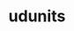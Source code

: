 ---
title: "udunits"
layout: cache
categories: [package, develop-2023-06-11]
meta: {"versions": ["2.2.28"], "compilers": ["gcc@=11.1.0", "gcc@=7.3.1", "oneapi@=2023.1.0"], "oss": ["amzn2", "ubuntu20.04"], "platforms": ["linux"], "targets": ["aarch64", "neoverse_n1", "ppc64le", "x86_64", "x86_64_v3"], "stacks": ["aws-ahug", "aws-ahug-aarch64", "e4s", "e4s-oneapi", "e4s-power", "root"], "num_specs": 6, "num_specs_by_stack": {"e4s": 1, "root": 6, "e4s-power": 1, "aws-ahug-aarch64": 2, "e4s-oneapi": 1, "aws-ahug": 1}}
spec_details: [{"hash": "xqxomlvyfjhmyzxvkb3zyxxpbf7c65tp", "compiler": "gcc@=11.1.0", "versions": ["2.2.28"], "os": "ubuntu20.04", "platform": "linux", "target": "x86_64_v3", "variants": ["build_system=autotools"], "stacks": ["e4s", "root"], "size": "-", "tarball": "https://binaries.spack.io/develop-2023-06-11/build_cache/linux-ubuntu20.04-x86_64_v3/gcc-11.1.0/udunits-2.2.28/linux-ubuntu20.04-x86_64_v3-gcc-11.1.0-udunits-2.2.28-xqxomlvyfjhmyzxvkb3zyxxpbf7c65tp.spack"}, {"hash": "tsvkghu3xixjmovdmuvnknqqrl63sib6", "compiler": "gcc@=11.1.0", "versions": ["2.2.28"], "os": "ubuntu20.04", "platform": "linux", "target": "ppc64le", "variants": ["build_system=autotools"], "stacks": ["e4s-power", "root"], "size": "-", "tarball": "https://binaries.spack.io/develop-2023-06-11/build_cache/linux-ubuntu20.04-ppc64le/gcc-11.1.0/udunits-2.2.28/linux-ubuntu20.04-ppc64le-gcc-11.1.0-udunits-2.2.28-tsvkghu3xixjmovdmuvnknqqrl63sib6.spack"}, {"hash": "gdg4hwbyu47r4liuutuphfxl4ov2t74q", "compiler": "gcc@=7.3.1", "versions": ["2.2.28"], "os": "amzn2", "platform": "linux", "target": "neoverse_n1", "variants": ["build_system=autotools"], "stacks": ["aws-ahug-aarch64", "root"], "size": "-", "tarball": "https://binaries.spack.io/develop-2023-06-11/build_cache/linux-amzn2-neoverse_n1/gcc-7.3.1/udunits-2.2.28/linux-amzn2-neoverse_n1-gcc-7.3.1-udunits-2.2.28-gdg4hwbyu47r4liuutuphfxl4ov2t74q.spack"}, {"hash": "cj7bieh6vx5fzr7l3nrg57upcgtkmn7c", "compiler": "oneapi@=2023.1.0", "versions": ["2.2.28"], "os": "ubuntu20.04", "platform": "linux", "target": "x86_64", "variants": ["build_system=autotools"], "stacks": ["e4s-oneapi", "root"], "size": "-", "tarball": "https://binaries.spack.io/develop-2023-06-11/build_cache/linux-ubuntu20.04-x86_64/oneapi-2023.1.0/udunits-2.2.28/linux-ubuntu20.04-x86_64-oneapi-2023.1.0-udunits-2.2.28-cj7bieh6vx5fzr7l3nrg57upcgtkmn7c.spack"}, {"hash": "uwemlwqzqc5ngzclmdk6fsu4zm266poo", "compiler": "gcc@=7.3.1", "versions": ["2.2.28"], "os": "amzn2", "platform": "linux", "target": "x86_64_v3", "variants": ["build_system=autotools"], "stacks": ["aws-ahug", "root"], "size": "-", "tarball": "https://binaries.spack.io/develop-2023-06-11/build_cache/linux-amzn2-x86_64_v3/gcc-7.3.1/udunits-2.2.28/linux-amzn2-x86_64_v3-gcc-7.3.1-udunits-2.2.28-uwemlwqzqc5ngzclmdk6fsu4zm266poo.spack"}, {"hash": "4i4bovyqruwegq3sczv3jvk7xrbxm3hf", "compiler": "gcc@=7.3.1", "versions": ["2.2.28"], "os": "amzn2", "platform": "linux", "target": "aarch64", "variants": ["build_system=autotools"], "stacks": ["aws-ahug-aarch64", "root"], "size": "-", "tarball": "https://binaries.spack.io/develop-2023-06-11/build_cache/linux-amzn2-aarch64/gcc-7.3.1/udunits-2.2.28/linux-amzn2-aarch64-gcc-7.3.1-udunits-2.2.28-4i4bovyqruwegq3sczv3jvk7xrbxm3hf.spack"}]
---